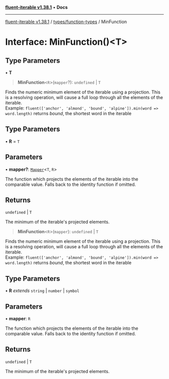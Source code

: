[**fluent-iterable v1.38.1**](../../../README.md) • **Docs**

***

[fluent-iterable v1.38.1](../../../README.md) / [types/function-types](../README.md) / MinFunction

# Interface: MinFunction()\<T\>

## Type Parameters

• **T**

> **MinFunction**\<`R`\>(`mapper`?): `undefined` \| `T`

Finds the numeric minimum element of the iterable using a projection. This is a resolving operation, will cause a full loop through all the elements of the iterable.<br>
  Example: `fluent(['anchor', 'almond', 'bound', 'alpine']).min(word => word.length)` returns *bound*, the shortest word in the iterable

## Type Parameters

• **R** = `T`

## Parameters

• **mapper?**: [`Mapper`](../../../index/interfaces/Mapper.md)\<`T`, `R`\>

The function which projects the elements of the iterable into the comparable value. Falls back to the identity function if omitted.

## Returns

`undefined` \| `T`

The minimum of the iterable's projected elements.

> **MinFunction**\<`R`\>(`mapper`): `undefined` \| `T`

Finds the numeric minimum element of the iterable using a projection. This is a resolving operation, will cause a full loop through all the elements of the iterable.<br>
  Example: `fluent(['anchor', 'almond', 'bound', 'alpine']).min(word => word.length)` returns *bound*, the shortest word in the iterable

## Type Parameters

• **R** *extends* `string` \| `number` \| `symbol`

## Parameters

• **mapper**: `R`

The function which projects the elements of the iterable into the comparable value. Falls back to the identity function if omitted.

## Returns

`undefined` \| `T`

The minimum of the iterable's projected elements.
